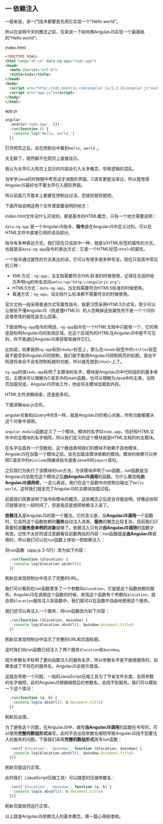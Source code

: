 一 依赖注入
-----------

一般来说，讲一门技术都要首先用它实现一个“Hello world”。

所以在说明今天的概念之前，先来说一下如何用AngularJS实现一个最基础的“Hello world”。

index.html
```html
<!DOCTYPE html>
<html lang="zh-cn" data-ng-app="todo.app">
<head>
  <meta charset="utf-8">
  <title>todo</title>
</head>
<body>
  <script src="http://cdn.bootcss.com/angular.js/1.2.15/angular.js"></script>
  <script src="app.js"></script>
</body>
</html>
```

app.js
```js
angular
  .module('todo.app', [])
  .run(function () {
    console.log('Hello, world.')
  })
```

打开网页之后，会在控制台中看到`Hello, world.`。

太无聊了，居然都不在网页上直接显示。

我认为太早引入网页上显示的内容会引入太多概念，导致逻辑的混乱。

当年学Java的时候期中考完试才讲图形界面，C语言更是没讲过。所以我觉得AngularJS最好也不要太早引入图形界面。

所以前面几节基本上都要在控制台过活，您就将就将就吧。

下面开始说明这两个文件里面要说明的地方：

index.html文件没什么可说的，都是基本的HTML概念，只有一个地方需要说明：

`data-ng-app` 是一个AngularJS指令，**指令**是在AngularJS中定义过的，可以在HTML文件中直接引用的语法部分。

指令有多种表达方式，我们现在只说其中一种，就是以HTML标签的属性的方式，也就是该`data-ng-app`指令的表达方式：它是一个HTML标签`<html>`的属性。

一个指令通过属性的方式表达的话，它可以有很多很多种写法，现在只说其中常见的三种：

- XML方式：`ng:app`，当文档需要符合XML标准的时候使用，记得在合适的地方声明ng的命名空间`xmlns:ng="http://angularjs.org"`。
- HTML5方式：`data-ng-app`，当文档需要符合HTML5标准的时候使用。
- 普通方式：`ng-app`，当文档什么标准都不需要符合的时候使用。

官方文档一般采用普通方式写属性指令，我更习惯采用HTML5方式写，至少可以让那些不懂AngularJS（但是懂HTML5）的人忽略掉这些属性而不是一个个问你这堆奇怪的属性是怎么回事。

下面说明`ng-app`指令的用途，`ng-app`指令在一个HTML文档中只能有一个，它的用途是标明AngularJS的有效区域，在这个区域外的HTML在AngularJS中是不可见的，你不能通过AngularJS来获取和操作它们。

比如说，如果我把`ng-app`标到`<body>`标签上，那么在`<head>`标签中的`<title>`标签就不能受到AngularJS的控制，我们就不能用AngularJS控制网页的标题。我也不知道将来会不会有控制标题的功能，所以就先放到`<html>`上了。

`ng-app`的值`todo.app`标明了主模块的名字，模块是AngularJS中代码组织的基本单位，主模块可以理解为C语言中的main函数，也可以理解为Java中的主类。当网页加载完成，AngularJS开始工作，他会将主模块加载到内存。

HTML文件讲解结束，还是挺多的。

下面讲解app.js文件。

angular对象和jQuery中的$一样，就是AngularJS的核心对象，所有功能都要从这个对象中调用。

`angular.module`函数定义了一个模块，模块的名字叫`todo.app`，恰好和HTML文件中的主模块的名字相同，所以我们定义的这个模块就是HTML文档的的主模块。

在名字后面有一个空数组，这个数组表明我们的模块不依赖于其他模块，AngularJS在加载一个模块之前，会先加载该模块依赖的模块。模块的依赖可以参照C语言中的`#include`预编译指令或者Java中的`import`语句。

之后我们为执行了该模块的run方法，为该模块声明了run函数，run函数是当AngularJS加载完这个模块之后**由AngularJS调用**的函数。为什么要加粗**由AngularJS调用呢**，一会儿再说。我们在这个函数中向控制台输出了`Hello world`，这样我们就走完了AngularJS的主模块加载过程。

前面我们简要说明了指令和模块的概念，这些概念之后还会详细说明。好像这些知识就够消化一段时间了，但是我还是想把依赖注入说了。

**依赖注入**是AngularJS的第一个魔法。它的含义是，当**AngularJS调用**一个函数时，它会将这个函数依赖的**服务**自动注入进来。**服务**的概念比较复杂，目前我们只需要知道**服务是单例的对象**就够了。依赖注入只有对**由AngularJS调用**的函数才有效，记性不太好的请注意翻看往前数两段的内容：run函数就是**由AngularJS**调用的，所以我们可以在run函数上体验一把依赖注入：

将run函数（app.js 3-5行）改为如下内容：

```js
  .run(function ($location) {
    console.log($location.absUrl())
  })
```

刷新后发现控制台中显示了完整的URL。

我们可以看到在run函数里多了一个参数叫`$location`，它就是这个函数依赖的服务。AngularJS在调用这个函数的时候，发现这个函数有个参数叫`$location`，就会把`$location`服务注入到函数中，我们就可以在函数中自由地使用这个服务。

我们还可以再注入一个服务，将run函数改为如下内容：

```js
  .run(function ($location, $window) {
    console.log($location.absUrl(), $window.document.title)
  })
```

刷新后发现控制台中显示了完整的URL和页面标题。

这时我们向run函数已经注入了两个服务`$location`和`$window`。

因为参数名字标明了要向函数注入的服务名字，所以参数名字是不能随便改的，如果改成了不存在的服务名，AngularJS会提示错误。

这就会导致一个问题，一般的JavaScript压缩工具为了节省文件长度，会将参数的名字缩短，此时AngularJS根据缩短后的参数名，会找不到服务。我们可以模拟一下这个情况：

```js
  .run(function (a, b) {
    console.log(a.absUrl(), b.document.title)
  })
```

刷新后出错。

为了避免这个问题，在AngularJS中，编写**由AngularJS调用**的函数在书写时，可以使用**完整的数组形式**编写。此时不会出现参数名缩短导致AngularJS找不到要注入的服务的问题。下面我们采用**完整的数组形式**改写run函数：

```js
  .run(['$location', '$window', function ($location, $window) {
    console.log($location.absUrl(), $window.document.title)
  }])
```

刷新页面运行正常。

此时我们（JavaScript压缩工具）可以随意的压缩参数名：

```js
  .run(['$location', '$window', function (a, b) {
    console.log(a.absUrl(), b.document.title)
  }])
```

刷新页面依然运行正常。

以上就是AngularJS依赖注入的基本概念，第一篇心得结束啦。

